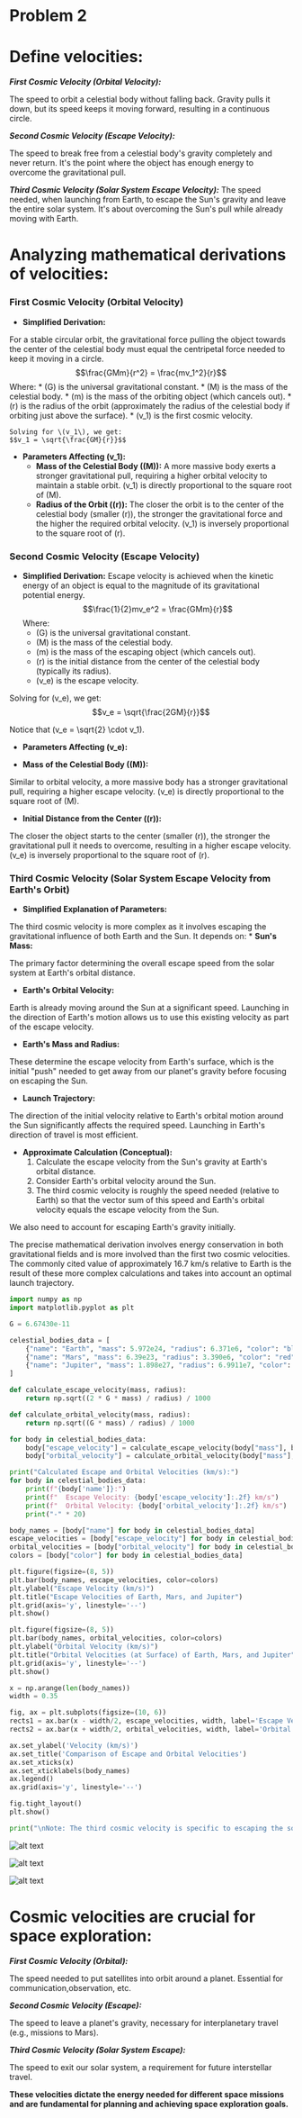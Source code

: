 # Problem 2

# Define velocities:

***First Cosmic Velocity (Orbital Velocity):***

The speed to orbit a celestial body without falling back. Gravity pulls it down, but its speed keeps it moving forward, resulting in a continuous circle.

***Second Cosmic Velocity (Escape Velocity):***

The speed to break free from a celestial body's gravity completely and never return. It's the point where the object has enough energy to overcome the gravitational pull.

***Third Cosmic Velocity (Solar System Escape Velocity):***
The speed needed, when launching from Earth, to escape the Sun's gravity and leave the entire solar system. It's about overcoming the Sun's pull while already moving with Earth.

# Analyzing mathematical derivations of velocities:



### First Cosmic Velocity (Orbital Velocity)

* **Simplified Derivation:**

 For a stable circular orbit, the gravitational force pulling the object towards the center of the celestial body must equal the centripetal force needed to keep it moving in a circle.
    $$\frac{GMm}{r^2} = \frac{mv_1^2}{r}$$
    Where:
    * \(G\) is the universal gravitational constant.
    * \(M\) is the mass of the celestial body.
    * \(m\) is the mass of the orbiting object (which cancels out).
    * \(r\) is the radius of the orbit (approximately the radius of the celestial body if orbiting just above the surface).
    * \(v_1\) is the first cosmic velocity.

    Solving for \(v_1\), we get:
    $$v_1 = \sqrt{\frac{GM}{r}}$$

* **Parameters Affecting \(v_1\):**
    * **Mass of the Celestial Body (\(M\)):** A more massive body exerts a stronger gravitational pull, requiring a higher orbital velocity to maintain a stable orbit. \(v_1\) is directly proportional to the square root of \(M\).
    * **Radius of the Orbit (\(r\)):** The closer the orbit is to the center of the celestial body (smaller \(r\)), the stronger the gravitational force and the higher the required orbital velocity. \(v_1\) is inversely proportional to the square root of \(r\).

### Second Cosmic Velocity (Escape Velocity)

* **Simplified Derivation:** Escape velocity is achieved when the kinetic energy of an object is equal to the magnitude of its gravitational potential energy.
    $$\frac{1}{2}mv_e^2 = \frac{GMm}{r}$$
    Where:
    * \(G\) is the universal gravitational constant.
    * \(M\) is the mass of the celestial body.
    * \(m\) is the mass of the escaping object (which cancels out).
    * \(r\) is the initial distance from the center of the celestial body (typically its radius).
    * \(v_e\) is the escape velocity.

Solving for \(v_e\), we get:
    $$v_e = \sqrt{\frac{2GM}{r}}$$

 Notice that \(v_e = \sqrt{2} \cdot v_1\).

* **Parameters Affecting \(v_e\):**

 * **Mass of the Celestial Body (\(M\)):**

Similar to orbital velocity, a more massive body has a stronger gravitational pull, requiring a higher escape velocity. \(v_e\) is directly proportional to the square root of \(M\).

 * **Initial Distance from the Center (\(r\)):**

 The closer the object starts to the center (smaller \(r\)), the stronger the gravitational pull it needs to overcome, resulting in a higher escape velocity. \(v_e\) is inversely proportional to the square root of \(r\).

### Third Cosmic Velocity (Solar System Escape Velocity from Earth's Orbit)

* **Simplified Explanation of Parameters:**

 The third cosmic velocity is more complex as it involves escaping the gravitational influence of both Earth and the Sun.
 It depends on:
    * **Sun's Mass:**

 The primary factor determining the overall escape speed from the solar system at Earth's orbital distance.
 * **Earth's Orbital Velocity:**

Earth is already moving around the Sun at a significant speed. Launching in the direction of Earth's motion allows us to use this existing velocity as part of the escape velocity.

* **Earth's Mass and Radius:**

 These determine the escape velocity from Earth's surface, which is the initial "push" needed to get away from our planet's gravity before focusing on escaping the Sun.

* **Launch Trajectory:**

The direction of the initial velocity relative to Earth's orbital motion around the Sun significantly affects the required speed. Launching in Earth's direction of travel is most efficient.

* **Approximate Calculation (Conceptual):**
    1.  Calculate the escape velocity from the Sun's gravity at Earth's orbital distance.
    2.  Consider Earth's orbital velocity around the Sun.
    3.  The third cosmic velocity is roughly the speed needed (relative to Earth) so that the vector sum of this speed and Earth's orbital velocity equals the escape velocity from the Sun.

 We also need to account for escaping Earth's gravity initially.

The precise mathematical derivation involves energy conservation in both gravitational fields and is more involved than the first two cosmic velocities. The commonly cited value of approximately 16.7 km/s relative to Earth is the result of these more complex calculations and takes into account an optimal launch trajectory.

```python
import numpy as np
import matplotlib.pyplot as plt

G = 6.67430e-11

celestial_bodies_data = [
    {"name": "Earth", "mass": 5.972e24, "radius": 6.371e6, "color": "blue"},
    {"name": "Mars", "mass": 6.39e23, "radius": 3.390e6, "color": "red"},
    {"name": "Jupiter", "mass": 1.898e27, "radius": 6.9911e7, "color": "orange"},
]

def calculate_escape_velocity(mass, radius):
    return np.sqrt((2 * G * mass) / radius) / 1000

def calculate_orbital_velocity(mass, radius):
    return np.sqrt((G * mass) / radius) / 1000

for body in celestial_bodies_data:
    body["escape_velocity"] = calculate_escape_velocity(body["mass"], body["radius"])
    body["orbital_velocity"] = calculate_orbital_velocity(body["mass"], body["radius"])

print("Calculated Escape and Orbital Velocities (km/s):")
for body in celestial_bodies_data:
    print(f"{body['name']}:")
    print(f"  Escape Velocity: {body['escape_velocity']:.2f} km/s")
    print(f"  Orbital Velocity: {body['orbital_velocity']:.2f} km/s")
    print("-" * 20)

body_names = [body["name"] for body in celestial_bodies_data]
escape_velocities = [body["escape_velocity"] for body in celestial_bodies_data]
orbital_velocities = [body["orbital_velocity"] for body in celestial_bodies_data]
colors = [body["color"] for body in celestial_bodies_data]

plt.figure(figsize=(8, 5))
plt.bar(body_names, escape_velocities, color=colors)
plt.ylabel("Escape Velocity (km/s)")
plt.title("Escape Velocities of Earth, Mars, and Jupiter")
plt.grid(axis='y', linestyle='--')
plt.show()

plt.figure(figsize=(8, 5))
plt.bar(body_names, orbital_velocities, color=colors)
plt.ylabel("Orbital Velocity (km/s)")
plt.title("Orbital Velocities (at Surface) of Earth, Mars, and Jupiter")
plt.grid(axis='y', linestyle='--')
plt.show()

x = np.arange(len(body_names))
width = 0.35

fig, ax = plt.subplots(figsize=(10, 6))
rects1 = ax.bar(x - width/2, escape_velocities, width, label='Escape Velocity', color=colors)
rects2 = ax.bar(x + width/2, orbital_velocities, width, label='Orbital Velocity', color=colors, alpha=0.6)

ax.set_ylabel('Velocity (km/s)')
ax.set_title('Comparison of Escape and Orbital Velocities')
ax.set_xticks(x)
ax.set_xticklabels(body_names)
ax.legend()
ax.grid(axis='y', linestyle='--')

fig.tight_layout()
plt.show()

print("\nNote: The third cosmic velocity is specific to escaping the solar system from Earth and is not directly calculated or visualized here for individual planets.")
```

![alt text](Figure_1.png)

![alt text](Figure_2.png)

![alt text](Figure_3.png) 


# Cosmic velocities are crucial for space exploration:

***First Cosmic Velocity (Orbital):***

The speed needed to put satellites into orbit around a planet. Essential for communication,observation, etc.

***Second Cosmic Velocity (Escape):***

The speed to leave a planet's gravity, necessary for interplanetary travel (e.g., missions to Mars).

***Third Cosmic Velocity (Solar System Escape):***

The speed to exit our solar system, a requirement for future interstellar travel.

**These velocities dictate the energy needed for different space missions and are fundamental for planning and achieving space exploration goals.**





